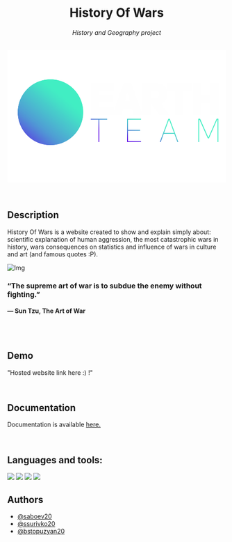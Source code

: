 <h1 align="center">History Of Wars</h1>
<h6 align="center">History and Geography project</h6>

![Logo](https://github.com/ssurivko20/history-of-wars/blob/main/website/images/text-and-logo-white2.png?raw=true)


<br>

## Description
History Of Wars is a website created to show and explain simply about: scientific explanation of human aggression, the most catastrophic wars in history, wars consequences on statistics and influence of wars in culture and art (and famous quotes :P).



![Img](https://www.quizony.com/trojan-war-story/imageForSharing.jpg)


### “The supreme art of war is to subdue the enemy without fighting.” <br>
#### ― Sun Tzu, The Art of War

<br>
<br>

## Demo

"Hosted website link here :) !"

<br>

## Documentation

Documentation is available [here.](https://linktodocumentation)

<br>

## Languages and tools:

<p align="left"> 
    <img src="https://img.icons8.com/color/48/000000/html-5.png"/> 
    <img src="https://img.icons8.com/color/48/000000/css3.png"/> 
    <img height = "50px" src="https://img.icons8.com/color/344/javascript--v1.png"/>
    <img src="https://img.icons8.com/color/48/000000/visual-studio-code-2019.png"/>

  

<br>

## Authors

- [@saboev20](https://www.github.com/saboev20)
- [@ssurivko20](https://www.github.com/@ssurivko20)
- [@bstopuzyan20](https://www.github.com/@bstopuzyan20)


